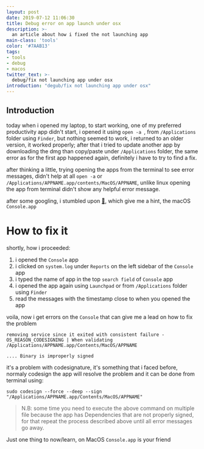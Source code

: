 ```yaml
---
layout: post
date: 2019-07-12 11:06:30
title: Debug error on app launch under osx
description: >-
  an article about how i fixed the not launching app
main-class: 'tools'
color: '#7AAB13'
tags:
- tools
- debug
- macos
twitter_text: >-
  debug/fix not launching app under osx
introduction: "degub/fix not launching app under osx"
---
```

## Introduction

today when i opened my laptop, to start working, one of my preferred productivity app  didn't start, i opened it using `open -a `, from `/Applications` folder using `Finder`, but nothing seemed to work, i returned to an older version, it worked properly; after that i tried to update another app by downloading the dmg than copy/paste under `/Applications` folder, the same error as for the first app happened again, definitely i have to try to find a fix.

after thinking a little, trying opening the apps from the terminal to see error messages, didn't help at all `open -a` or `/Applications/APPNAME.app/contents/MacOS/APPNAME`, unlike linux opening the app from terminal didn't show any helpful error message.

after some googling, i stumbled upon [🔗][1], which give me a hint, the macOS `Console.app`


# How to fix it

shortly, how i proceeded:
  1. i opened the `Console` app
  2. i clicked on `system.log` under `Reports` on the left sidebar of the `Console` app
  3. i typed the name of app in the top `search field` of `Console` app
  4. i opened the app again using `Launchpad` or from `/Applications` folder using `Finder`
  5. read the messages with the timestamp close to when you opened the app

voila, now i get errors  on the `Console` that can give  me a lead on how to fix the problem


```Debug
removing service since it exited with consistent failure - OS_REASON_CODESIGNING | When validating /Applications/APPNAME.app/Contents/MacOS/APPNAME

.... Binary is improperly signed
```

it's a problem with codesignature, it's something that i faced before, normaly codesign the app will resolve the problem and it can be done from terminal using:

```SHELL
sudo codesign --force --deep --sign "/Applications/APPNAME.app/Contents/MacOS/APPNAME"
```

> N.B: some time you need to execute the above command on multiple file because the app has Dependencies that are not properly signed, for that repeat the process described above until all error messages go away.

Just one thing to now/learn, on MacOS `Console.app` is your friend



[1]: https://superuser.com/questions/292341/open-application-from-osx-terminal-with-debug-printouts
